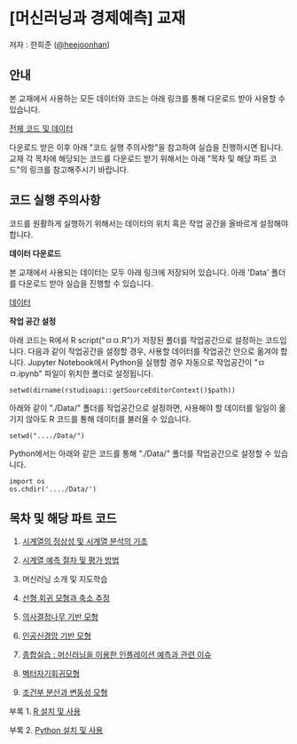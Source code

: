 # [머신러닝과 경제예측] 교재

저자 : 한희준 ([@heejoonhan](https://github.com/heejoonhan)) <br>

## 안내

본 교재에서 사용하는 모든 데이터와 코드는 아래 링크를 통해 다운로드 받아 사용할 수 있습니다.

[전체 코드 및 데이터](https://github.com/heejoonhan/Time-Series-and-Machine-Learning-Textbook/tree/main/%EC%BD%94%EB%93%9C%20%EB%B0%8F%20%EB%8D%B0%EC%9D%B4%ED%84%B0)

다운로드 받은 이후 아래 "코드 실행 주의사항"을 참고하여 실습을 진행하시면 됩니다. 교재 각 목차에 해당되는 코드를 다운로드 받기 위해서는 아래 "목차 및 해당 파트 코드"의 링크를 참고해주시기 바랍니다.
 
## 코드 실행 주의사항

코드를 원활하게 실행하기 위해서는 데이터의 위치 혹은 작업 공간을 올바르게 설정해야 합니다.

**데이터 다운로드**

본 교재에서 사용되는 데이터는 모두 아래 링크에 저장되어 있습니다. 아래 'Data' 폴더를 다운로드 받아 실습을 진행할 수 있습니다. <br>

[데이터](https://github.com/heejoonhan/Time-Series-and-Machine-Learning-Textbook/tree/main/%EC%BD%94%EB%93%9C%20%EB%B0%8F%20%EB%8D%B0%EC%9D%B4%ED%84%B0/Data)

**작업 공간 설정**

아래 코드는 R에서 R script("ㅁㅁ.R")가 저장된 폴더를 작업공간으로 설정하는 코드입니다. 다음과 같이 작업공간을 설정할 경우, 사용할 데이터를 작업공간 안으로 옮겨야 합니다. Jupyter Notebook에서 Python을 실행할 경우 자동으로 작업공간이 "ㅁㅁ.ipynb" 파일이 위치한 폴더로 설정됩니다.

```CLI
setwd(dirname(rstudioapi::getSourceEditorContext()$path))
```

아래와 같이 "./Data/" 폴더를 작업공간으로 설정하면, 사용해야 할 데이터를 일일이 옮기지 않아도 R 코드를 통해 데이터를 불러올 수 있습니다.

```CLI
setwd("..../Data/")
```

Python에서는 아래와 같은 코드를 통해 "./Data/" 폴더를 작업공간으로 설정할 수 있습니다.

```CLI
import os
os.chdir('..../Data/')
```

## 목차 및 해당 파트 코드
1. [시계열의 정상성 및 시계열 분석의 기초](https://github.com/heejoonhan/Time-Series-and-Machine-Learning-Textbook/tree/main/%EC%BD%94%EB%93%9C%20%EB%B0%8F%20%EB%8D%B0%EC%9D%B4%ED%84%B0/Ch1%20and%20Ch2) <br>

2. [시계열 예측 절차 및 평가 방법](https://github.com/heejoonhan/Time-Series-and-Machine-Learning-Textbook/tree/main/%EC%BD%94%EB%93%9C%20%EB%B0%8F%20%EB%8D%B0%EC%9D%B4%ED%84%B0/Ch1%20and%20Ch2) <br>

3. 머신러닝 소개 및 지도학습 <br>

4. [선형 회귀 모형과 축소 추정](https://github.com/heejoonhan/Time-Series-and-Machine-Learning-Textbook/tree/main/%EC%BD%94%EB%93%9C%20%EB%B0%8F%20%EB%8D%B0%EC%9D%B4%ED%84%B0/Ch4%20to%20Ch6) <br>

5. [의사결정나무 기반 모형](https://github.com/heejoonhan/Time-Series-and-Machine-Learning-Textbook/tree/main/%EC%BD%94%EB%93%9C%20%EB%B0%8F%20%EB%8D%B0%EC%9D%B4%ED%84%B0/Ch4%20to%20Ch6) <br>

6. [인공신경망 기반 모형](https://github.com/heejoonhan/Time-Series-and-Machine-Learning-Textbook/tree/main/%EC%BD%94%EB%93%9C%20%EB%B0%8F%20%EB%8D%B0%EC%9D%B4%ED%84%B0/Ch4%20to%20Ch6) <br>

7. [종합실습 : 머신러닝을 이용한 인플레이션 예측과 관련 이슈](https://github.com/heejoonhan/Time-Series-and-Machine-Learning-Textbook/tree/main/%EC%BD%94%EB%93%9C%20%EB%B0%8F%20%EB%8D%B0%EC%9D%B4%ED%84%B0/Ch7%20US%20inflation) <br>

8. [벡터자기회귀모형](https://github.com/heejoonhan/Time-Series-and-Machine-Learning-Textbook/tree/main/%EC%BD%94%EB%93%9C%20%EB%B0%8F%20%EB%8D%B0%EC%9D%B4%ED%84%B0/Ch8%20and%20Ch9) <br>

9. [조건부 분산과 변동성 모형](https://github.com/heejoonhan/Time-Series-and-Machine-Learning-Textbook/tree/main/%EC%BD%94%EB%93%9C%20%EB%B0%8F%20%EB%8D%B0%EC%9D%B4%ED%84%B0/Ch8%20and%20Ch9) <br>

부록 1. [R 설치 및 사용](https://github.com/heejoonhan/Time-Series-and-Machine-Learning-Textbook/tree/main/%EC%BD%94%EB%93%9C%20%EB%B0%8F%20%EB%8D%B0%EC%9D%B4%ED%84%B0/%EB%B6%80%EB%A1%9DA%20%20R%20%EA%B8%B0%EB%B3%B8) <br>

부록 2. [Python 설치 및 사용](https://github.com/heejoonhan/Time-Series-and-Machine-Learning-Textbook/tree/main/%EC%BD%94%EB%93%9C%20%EB%B0%8F%20%EB%8D%B0%EC%9D%B4%ED%84%B0/%EB%B6%80%EB%A1%9D%20Python%20%EA%B8%B0%EB%B3%B8) <br>
